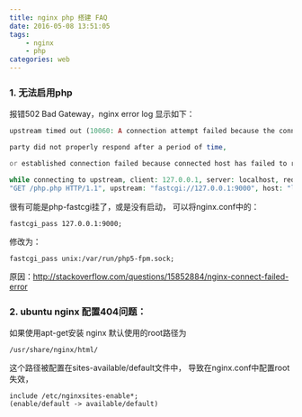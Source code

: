 ```yaml
---
title: nginx php 搭建 FAQ
date: 2016-05-08 13:51:05
tags: 
    - nginx
    - php
categories: web
---
```

### 1. 无法启用php
报错502 Bad Gateway，nginx error log 显示如下：
```php
upstream timed out (10060: A connection attempt failed because the connected

party did not properly respond after a period of time,

or established connection failed because connected host has failed to respond)

while connecting to upstream, client: 127.0.0.1, server: localhost, request: 
"GET /php.php HTTP/1.1", upstream: "fastcgi://127.0.0.1:9000", host: "localhost:83"
```
很有可能是php-fastcgi挂了，或是没有启动，  可以将nginx.conf中的：
```shell
fastcgi_pass 127.0.0.1:9000;
```
修改为：
```shell
fastcgi_pass unix:/var/run/php5-fpm.sock; 
```

原因：http://stackoverflow.com/questions/15852884/nginx-connect-failed-error

### 2. ubuntu nginx 配置404问题：

如果使用apt-get安装 nginx 默认使用的root路径为
```shell
/usr/share/nginx/html/
```
这个路径被配置在sites-available/default文件中， 导致在nginx.conf中配置root失效，
```
include /etc/nginxsites-enable*;
(enable/default -> available/default)
```
